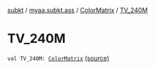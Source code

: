 [subkt](../../index.md) / [myaa.subkt.ass](../index.md) / [ColorMatrix](index.md) / [TV_240M](./-t-v_240-m.md)

# TV_240M

`val TV_240M: `[`ColorMatrix`](index.md) [(source)](https://github.com/Myaamori/SubKt/blob/0.1.19/src/main/kotlin/myaa/subkt/ass/parser.kt#L727)